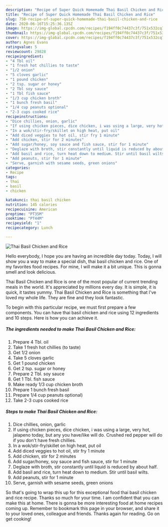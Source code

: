 ```yaml
---
description: "Recipe of Super Quick Homemade Thai Basil Chicken and Rice"
title: "Recipe of Super Quick Homemade Thai Basil Chicken and Rice"
slug: 750-recipe-of-super-quick-homemade-thai-basil-chicken-and-rice
date: 2020-06-16T15:25:36.135Z
image: https://img-global.cpcdn.com/recipes/f194ff0c74437c3f/751x532cq70/thai-basil-chicken-and-rice-recipe-main-photo.jpg
thumbnail: https://img-global.cpcdn.com/recipes/f194ff0c74437c3f/751x532cq70/thai-basil-chicken-and-rice-recipe-main-photo.jpg
cover: https://img-global.cpcdn.com/recipes/f194ff0c74437c3f/751x532cq70/thai-basil-chicken-and-rice-recipe-main-photo.jpg
author: Agnes Evans
ratingvalue: 5
reviewcount: 29828
recipeingredient:
- "4 Tbl oil"
- "1 fresh hot chillies to taste"
- "1/2 onion"
- "5 cloves garlic"
- "1 pound chicken"
- "2 tsp. sugar or honey"
- "2 Tbl soy sauce"
- "1 Tbl fish sauce"
- "1/3 cup chicken broth"
- "1 bunch fresh basil"
- "1/4 cup peanuts optional"
- "2-3 cups cooked rice"
recipeinstructions:
- "Dice chillies, onion, garlic"
- "If using chicken pieces, dice chicken, i was using a large, very hot, jalapeno today, but any you have/like will do. Crushed red pepper will do if you don&#39;t have fresh chillies."
- "In a wok/stir-fry/skillet on high heat, put oil"
- "Add diced veggies to hot oil, stir fry 1 minute"
- "Add chicken, stir for 2 minutes"
- "Add sugar/honey, soy sauce and fish sauce, stir for 1 minute"
- "Deglaze with broth, stir constantly until liquid is reduced by about half."
- "Add basil and rice, turn heat down to medium. Stir until basil wilts."
- "Add peanuts, stir for 1 minute"
- "Serve, garnish with sesame seeds, green onions"
categories:
- Recipe
tags:
- thai
- basil
- chicken

katakunci: thai basil chicken 
nutrition: 145 calories
recipecuisine: American
preptime: "PT35M"
cooktime: "PT44M"
recipeyield: "1"
recipecategory: Lunch

---
```



![Thai Basil Chicken and Rice](https://img-global.cpcdn.com/recipes/f194ff0c74437c3f/751x532cq70/thai-basil-chicken-and-rice-recipe-main-photo.jpg)

Hello everybody, I hope you are having an incredible day today. Today, I will show you a way to make a special dish, thai basil chicken and rice. One of my favorites food recipes. For mine, I will make it a bit unique. This is gonna smell and look delicious.

Thai Basil Chicken and Rice is one of the most popular of current trending meals in the world. It's appreciated by millions every day. It is simple, it is quick, it tastes yummy. Thai Basil Chicken and Rice is something that I've loved my whole life. They are fine and they look fantastic.




To begin with this particular recipe, we must first prepare a few components. You can have thai basil chicken and rice using 12 ingredients and 10 steps. Here is how you can achieve it.

<!--inarticleads1-->

##### The ingredients needed to make Thai Basil Chicken and Rice:

1. Prepare 4 Tbl. oil
1. Take 1 fresh hot chillies (to taste)
1. Get 1/2 onion
1. Take 5 cloves garlic
1. Get 1 pound chicken
1. Get 2 tsp. sugar or honey
1. Prepare 2 Tbl. soy sauce
1. Get 1 Tbl. fish sauce
1. Make ready 1/3 cup chicken broth
1. Prepare 1 bunch fresh basil
1. Prepare 1/4 cup peanuts optional)
1. Take 2-3 cups cooked rice




<!--inarticleads2-->

##### Steps to make Thai Basil Chicken and Rice:

1. Dice chillies, onion, garlic
1. If using chicken pieces, dice chicken, i was using a large, very hot, jalapeno today, but any you have/like will do. Crushed red pepper will do if you don&#39;t have fresh chillies.
1. In a wok/stir-fry/skillet on high heat, put oil
1. Add diced veggies to hot oil, stir fry 1 minute
1. Add chicken, stir for 2 minutes
1. Add sugar/honey, soy sauce and fish sauce, stir for 1 minute
1. Deglaze with broth, stir constantly until liquid is reduced by about half.
1. Add basil and rice, turn heat down to medium. Stir until basil wilts.
1. Add peanuts, stir for 1 minute
1. Serve, garnish with sesame seeds, green onions




So that's going to wrap this up for this exceptional food thai basil chicken and rice recipe. Thanks so much for your time. I am confident that you can make this at home. There is gonna be more interesting food at home recipes coming up. Remember to bookmark this page in your browser, and share it to your loved ones, colleague and friends. Thanks again for reading. Go on get cooking!
